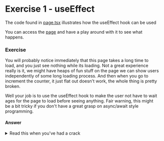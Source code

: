 # Exercise 1 - useEffect

The code found in [page.tsx](page.tsx) illustrates how the useEffect hook can be used

You can access the [page](http://localhost:3000/day2/lesson-2/exercise-1) and have a play around with it to see what happens.

### Exercise

You will probably notice immediately that this page takes a long time to load, and you just see nothing while its loading. Not a great experience really is it, we might have heaps of
fun stuff on the page we can show users independently of some long loading process. And then when you go to increment the counter, it just flat out doesn't work, the whole thing is pretty broken.

Well your job is to use the useEffect hook to make the user not have to wait ages for the page to load before seeing anything. Fair warning, this might be a bit tricky if you don't have
a great grasp on async/await style programming.

#### Answer

<details>
    <summary> Read this when you've had a crack </summary>

You can see a solution in the ```answer/``` folder for this exercise and you can access the answer at [answer](http://localhost:3000/day2/lesson-2/exercise-1/answer-1)


#### But what is actually happening

We won't get to deep in to how React renders content in this exercise, but in essence React is smart enough to know that something has changed.
That's what the ```useState()``` hook is checking for.

Because the state has changed, the component (and all of its children) will re-render, but this time
they wont re-render with 0 as the current value for upvote and downVote, they will re-render with the value that the user last left them at. Declarative programming at play!

You can read the excellent [official react docs](https://react.dev/learn/state-a-components-memory) and more about how [state causes page renders](https://react.dev/learn/render-and-commit)
</details>



